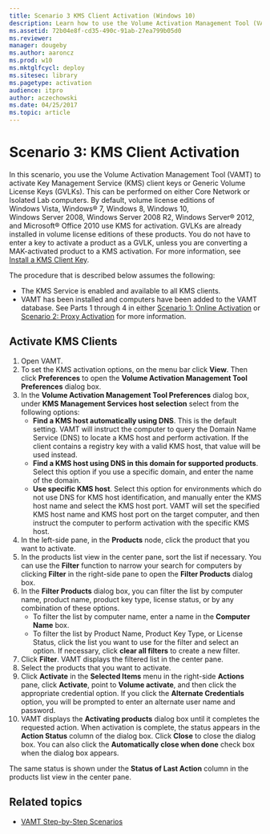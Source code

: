 ```yaml
---
title: Scenario 3 KMS Client Activation (Windows 10)
description: Learn how to use the Volume Activation Management Tool (VAMT) to activate Key Management Service (KMS) client keys or Generic Volume License Keys (GVLKs).
ms.assetid: 72b04e8f-cd35-490c-91ab-27ea799b05d0
ms.reviewer: 
manager: dougeby
ms.author: aaroncz
ms.prod: w10
ms.mktglfcycl: deploy
ms.sitesec: library
ms.pagetype: activation
audience: itpro
author: aczechowski
ms.date: 04/25/2017
ms.topic: article
---
```


# Scenario 3: KMS Client Activation

In this scenario, you use the Volume Activation Management Tool (VAMT) to activate Key Management Service (KMS) client keys or Generic Volume License Keys (GVLKs). This can be performed on either Core Network or Isolated Lab computers. By default, volume license editions of Windows Vista, Windows® 7, Windows 8, Windows 10, Windows Server 2008, Windows Server 2008 R2, Windows Server® 2012, and Microsoft® Office 2010 use KMS for activation. GVLKs are already installed in volume license editions of these products. You do not have to enter a key to activate a product as a GVLK, unless you are converting a MAK-activated product to a KMS activation. For more information, see [Install a KMS Client Key](install-kms-client-key-vamt.md).

The procedure that is described below assumes the following:
-   The KMS Service is enabled and available to all KMS clients.
-   VAMT has been installed and computers have been added to the VAMT database. See Parts 1 through 4 in either [Scenario 1: Online Activation](scenario-online-activation-vamt.md) or [Scenario 2: Proxy Activation](scenario-proxy-activation-vamt.md) for more information.

## Activate KMS Clients

1.  Open VAMT.
2.  To set the KMS activation options, on the menu bar click **View**. Then click **Preferences** to open the **Volume Activation Management Tool Preferences** dialog box.
3.  In the **Volume Activation Management Tool Preferences** dialog box, under **KMS Management Services host selection** select from the following options:
    -   **Find a KMS host automatically using DNS**. This is the default setting. VAMT will instruct the computer to query the Domain Name Service (DNS) to locate a KMS host and perform activation. If the client contains a registry key with a valid KMS host, that value will be used instead.
    -   **Find a KMS host using DNS in this domain for supported products**. Select this option if you use a specific domain, and enter the name of the domain.
    -   **Use specific KMS host**. Select this option for environments which do not use DNS for KMS host identification, and manually enter the KMS host name and select the KMS host port. VAMT will set the specified KMS host name and KMS host port on the target computer, and then instruct the computer to perform activation with the specific KMS host.
4.  In the left-side pane, in the **Products** node, click the product that you want to activate.
5.  In the products list view in the center pane, sort the list if necessary. You can use the **Filter** function to narrow your search for computers by clicking **Filter** in the right-side pane to open the **Filter Products** dialog box.
6.  In the **Filter Products** dialog box, you can filter the list by computer name, product name, product key type, license status, or by any combination of these options.
    -   To filter the list by computer name, enter a name in the **Computer Name** box.
    -   To filter the list by Product Name, Product Key Type, or License Status, click the list you want to use for the filter and select an option. If necessary, click **clear all filters** to create a new filter.
7.  Click **Filter**. VAMT displays the filtered list in the center pane.
8.  Select the products that you want to activate.
9.  Click **Activate** in the **Selected Items** menu in the right-side **Actions** pane, click **Activate**, point to **Volume activate**, and then click the appropriate credential option. If you click the **Alternate Credentials** option, you will be prompted to enter an alternate user name and password.
10. VAMT displays the **Activating products** dialog box until it completes the requested action. When activation is complete, the status appears in the **Action Status** column of the dialog box. Click **Close** to close the dialog box. You can also click the **Automatically close when done** check box when the dialog box appears.

The same status is shown under the **Status of Last Action** column in the products list view in the center pane.

## Related topics
- [VAMT Step-by-Step Scenarios](vamt-step-by-step.md)
 
 
